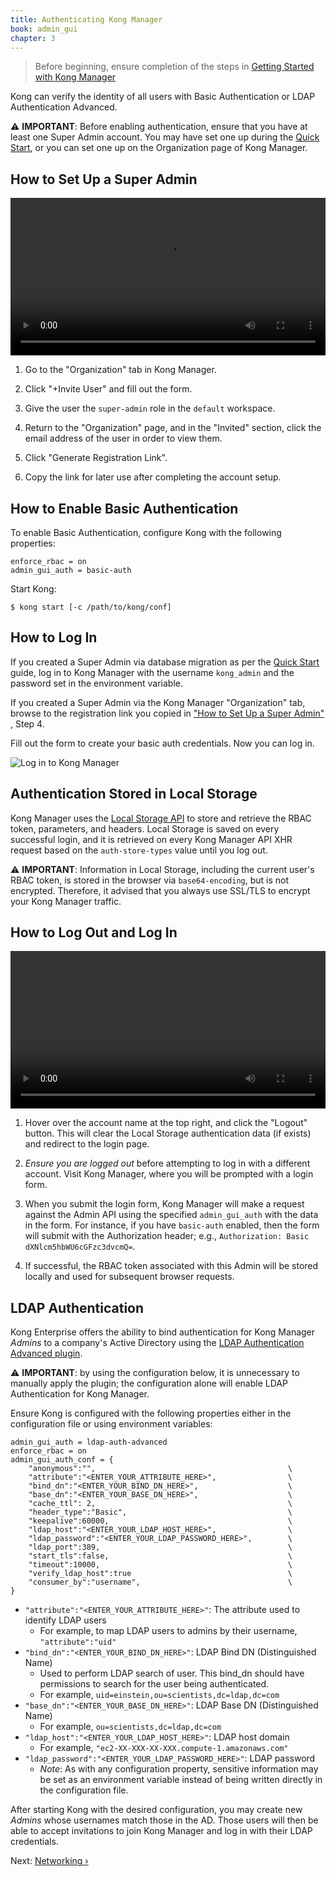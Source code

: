 ```yaml
---
title: Authenticating Kong Manager
book: admin_gui
chapter: 3
---
```


> Before beginning, ensure completion of the steps in 
[Getting Started with Kong Manager](/enterprise/{{page.kong_version}}/kong-manager/configuration/getting-started)

Kong can verify the identity of all users with Basic 
Authentication or LDAP Authentication Advanced. 

⚠️ **IMPORTANT**: Before enabling authentication, ensure that you
have at least one Super Admin account. You may have set one up during
the [Quick Start](/enterprise/{{page.kong_version}}/getting-started/quickstart),
or you can set one up on the Organization page of Kong Manager.

## How to Set Up a Super Admin

<video width="100%" autoplay loop controls>
  <source src="https://konghq.com/wp-content/uploads/2019/02/org-super-admin-ent-34.mov" type="video/mp4">
  Your browser does not support the video tag.
</video>

1. Go to the "Organization" tab in Kong Manager.

2. Click "+Invite User" and fill out the form. 

3. Give the user the `super-admin` role in the `default` workspace.

4. Return to the "Organization" page, and in the "Invited" section, click
the email address of the user in order to view them.

5. Click "Generate Registration Link". 

6. Copy the link for later use after completing the account setup.

## How to Enable Basic Authentication

To enable Basic Authentication, configure Kong with the following properties:

```
enforce_rbac = on
admin_gui_auth = basic-auth
```

Start Kong:

```
$ kong start [-c /path/to/kong/conf]
```

## How to Log In

If you created a Super Admin via database migration as per the 
[Quick Start](/enterprise/{{page.kong_version}}/getting-started/quickstart) 
guide, log in to Kong Manager with the username `kong_admin` and the password 
set in the environment variable.

If you created a Super Admin via the Kong Manager "Organization" tab, browse
to the registration link you copied in 
["How to Set Up a Super Admin"](/enterprise/{{page.kong_version}}/kong-manager/configuration/authentication#how-to-set-up-a-super-admin)
, Step 4.

Fill out the form to create your basic auth credentials. Now you can log in.

![Log in to Kong Manager](https://konghq.com/wp-content/uploads/2018/11/km-rename.png)

## Authentication Stored in Local Storage

Kong Manager uses the 
[Local Storage API](https://developer.mozilla.org/en-US/Web/API/Window/localStorage) 
to store and retrieve the RBAC token, parameters, and headers. Local Storage is 
saved on every successful login, and it is retrieved on every Kong Manager API 
XHR request based on the `auth-store-types` value until you log out.

⚠️ **IMPORTANT**: Information in Local Storage, including the current 
user's RBAC token, is stored in the browser via `base64-encoding`, but 
is not encrypted. Therefore, it advised that you always use SSL/TLS to 
encrypt your Kong Manager traffic.

## How to Log Out and Log In

<video width="100%" autoplay loop controls>
  <source src="https://konghq.com/wp-content/uploads/2019/02/logout-login-enterprise-34.mov" type="video/mp4">
  Your browser does not support the video tag.
</video>

1. Hover over the account name at the top right, and click the "Logout" button. 
This will clear the Local Storage authentication data (if exists) and redirect 
to the login page.

2. *Ensure you are logged out* before attempting to log in with a different 
account. Visit Kong Manager, where you will be prompted with a login form.

3. When you submit the login form, Kong Manager will make a request against the 
Admin API using the specified `admin_gui_auth` with the data in the form. For 
instance, if you have `basic-auth` enabled, then the form will submit with the 
Authorization header; e.g., `Authorization: Basic dXNlcm5hbWU6cGFzc3dvcmQ=`. 

4. If successful, the RBAC token associated with this Admin will be stored 
locally and used for subsequent browser requests.

## LDAP Authentication

Kong Enterprise offers the ability to bind authentication for Kong Manager 
*Admins* to a company's Active Directory using the 
[LDAP Authentication Advanced plugin](/enterprise/{{page.kong_version}}/plugins/ldap-authentication-advanced).

⚠️ **IMPORTANT**: by using the configuration below, it is unnecessary to manually apply
the plugin; the configuration alone will enable LDAP Authentication for Kong Manager.

Ensure Kong is configured with the following properties either in the configuration 
file or using environment variables:

```
admin_gui_auth = ldap-auth-advanced
enforce_rbac = on
admin_gui_auth_conf = {                                   
    "anonymous":"",                                           \
    "attribute":"<ENTER_YOUR_ATTRIBUTE_HERE>",                \ 
    "bind_dn":"<ENTER_YOUR_BIND_DN_HERE>",                    \
    "base_dn":"<ENTER_YOUR_BASE_DN_HERE>",                    \
    "cache_ttl": 2,                                           \
    "header_type":"Basic",                                    \
    "keepalive":60000,                                        \
    "ldap_host":"<ENTER_YOUR_LDAP_HOST_HERE>",                \
    "ldap_password":"<ENTER_YOUR_LDAP_PASSWORD_HERE>",        \
    "ldap_port":389,                                          \
    "start_tls":false,                                        \
    "timeout":10000,                                          \
    "verify_ldap_host":true                                   \
    "consumer_by":"username",                                 \
}
```

* `"attribute":"<ENTER_YOUR_ATTRIBUTE_HERE>"`: The attribute used to identify LDAP users
    * For example, to map LDAP users to admins by their username, `"attribute":"uid"`
* `"bind_dn":"<ENTER_YOUR_BIND_DN_HERE>"`: LDAP Bind DN (Distinguished Name) 
    * Used to perform LDAP search of user. This bind_dn should have permissions to search 
      for the user being authenticated. 
    * For example, `uid=einstein,ou=scientists,dc=ldap,dc=com`
* `"base_dn":"<ENTER_YOUR_BASE_DN_HERE>"`: LDAP Base DN (Distinguished Name) 
    * For example, `ou=scientists,dc=ldap,dc=com`
* `"ldap_host":"<ENTER_YOUR_LDAP_HOST_HERE>"`: LDAP host domain 
    * For example, `"ec2-XX-XXX-XX-XXX.compute-1.amazonaws.com"`
* `"ldap_password":"<ENTER_YOUR_LDAP_PASSWORD_HERE>"`: LDAP password
    * *Note*: As with any configuration property, sensitive information may be set as an 
      environment variable instead of being written directly in the configuration file.

After starting Kong with the desired configuration, you may create new *Admins* whose
usernames match those in the AD. Those users will then be able to accept invitations
to join Kong Manager and log in with their LDAP credentials.

Next: [Networking &rsaquo;]({{page.book.next}})

